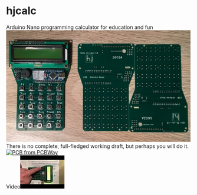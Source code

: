 # hjcalc
Arduino Nano programming calculator for education and fun
<br>
<img src="hjcalc.v01.jpg" width="500">
<br>
There is no complete, full-fledged working draft, but perhaps you will do it.
<br>
<a href="https://www.pcbway.com/project/shareproject/Programming_calculator_platform.html"><img src="https://www.pcbway.com/project/img/images/frompcbway.png" alt="PCB from PCBWay" /></a>
<br>Video[![Watch the video](2.jpg)](https://youtu.be/ZeHtA74SEKs)
